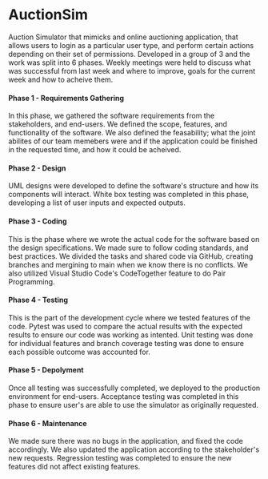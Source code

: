 # AuctionSim
Auction Simulator that mimicks and online auctioning application, that allows users to login as a particular user type, and perform certain actions depending on their set of permissions. Developed in a group of 3 and the work was split into 6 phases. Weekly meetings were held to discuss what was successful from last week and where to improve, goals for the current week and how to acheive them.

#### Phase 1 - Requirements Gathering
In this phase, we gathered the software requirements from the stakeholders, and end-users. We defined the scope, features, and functionality of the software. We also defined the feasability; what the joint abilites of our team memebers were and if the application could be finished in the requested time, and how it could be acheived. 

#### Phase 2 - Design
UML designs were developed to define the software's structure and how its components will interact. White box testing was completed in this phase, developing a list of user inputs and expected outputs. 

#### Phase 3 - Coding
This is the phase where we wrote the actual code for the software based on the design specifications. We made sure to follow coding standards, and best practices. We divided the tasks and shared code via GitHub, creating branches and mergining to main when we know there is no conflicts. We also utilized Visual Studio Code's CodeTogether feature to do Pair Programming.

#### Phase 4 - Testing
This is the part of the development cycle where we tested features of the code. Pytest was used to compare the actual results with the expected results to ensure our code was working as intented. Unit testing was done for individual features and branch coverage testing was done to ensure each possible outcome was accounted for. 

#### Phase 5 - Depolyment
Once all testing was successfully completed, we deployed to the production environment for end-users. Acceptance testing was completed in this phase to ensure user's are able to use the simulator as originally requested.

#### Phase 6 - Maintenance
We made sure there was no bugs in the application, and fixed the code accordingly. We also updated the application according to the stakeholder's new requests. Regression testing was completed to ensure the new features did not affect existing features. 



